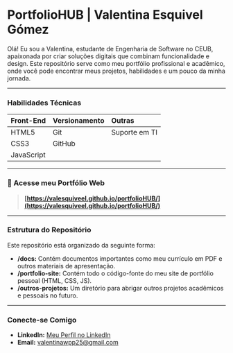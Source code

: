 # PortfolioHUB | Valentina Esquivel Gómez

Olá! Eu sou a Valentina, estudante de Engenharia de Software no CEUB, apaixonada por criar soluções digitais que combinam funcionalidade e design. Este repositório serve como meu portfólio profissional e acadêmico, onde você pode encontrar meus projetos, habilidades e um pouco da minha jornada.

---

###  Habilidades Técnicas

| Front-End | Versionamento | Outras |
| :--- | :--- | :--- |
| HTML5 | Git | Suporte em TI |
| CSS3  | GitHub | |
| JavaScript | | |

---

### 🚀 Acesse meu Portfólio Web
> **[https://valesquiveel.github.io/portfolioHUB/](https://valesquiveel.github.io/portfolioHUB/)**

---

###  Estrutura do Repositório

Este repositório está organizado da seguinte forma:

- **/docs:** Contém documentos importantes como meu currículo em PDF e outros materiais de apresentação.
- **/portfolio-site:** Contém todo o código-fonte do meu site de portfólio pessoal (HTML, CSS, JS).
- **/outros-projetos:** Um diretório para abrigar outros projetos acadêmicos e pessoais no futuro.

---

### Conecte-se Comigo

- **LinkedIn:** [Meu Perfil no LinkedIn](https://www.linkedin.com/in/valentina-coromoto-esquivel-gómez-398b912b1)
- **Email:** valentinawpp25@gmail.com
